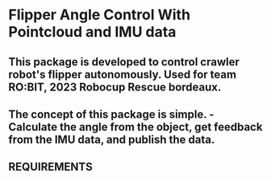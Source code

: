 # Flipper Angle Control With Pointcloud and IMU data
## This package is developed to control crawler robot's flipper autonomously. Used for team RO:BIT, 2023 Robocup Rescue bordeaux.
## The concept of this package is simple. - Calculate the angle from the object, get feedback from the IMU data, and publish the data. 


## REQUIREMENTS


